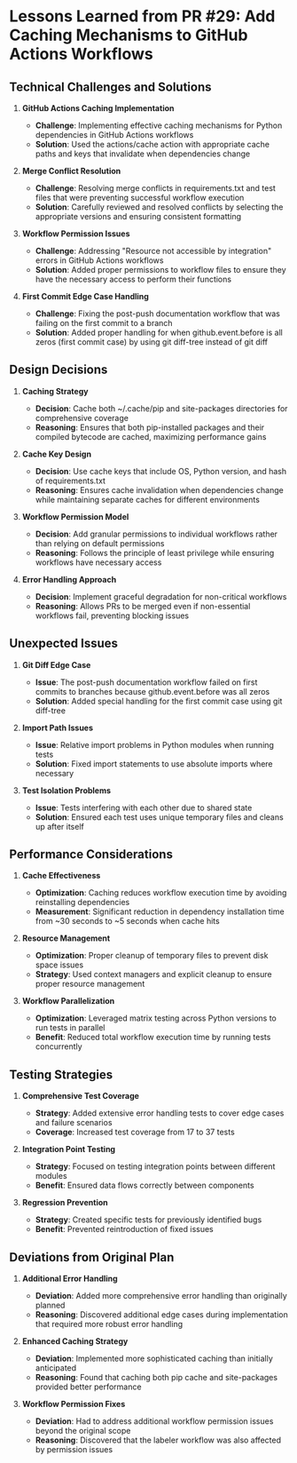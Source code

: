 # Lessons Learned from PR #29: Add Caching Mechanisms to GitHub Actions Workflows

## Technical Challenges and Solutions

1. **GitHub Actions Caching Implementation**
   - **Challenge**: Implementing effective caching mechanisms for Python dependencies in GitHub Actions workflows
   - **Solution**: Used the actions/cache action with appropriate cache paths and keys that invalidate when dependencies change

2. **Merge Conflict Resolution**
   - **Challenge**: Resolving merge conflicts in requirements.txt and test files that were preventing successful workflow execution
   - **Solution**: Carefully reviewed and resolved conflicts by selecting the appropriate versions and ensuring consistent formatting

3. **Workflow Permission Issues**
   - **Challenge**: Addressing "Resource not accessible by integration" errors in GitHub Actions workflows
   - **Solution**: Added proper permissions to workflow files to ensure they have the necessary access to perform their functions

4. **First Commit Edge Case Handling**
   - **Challenge**: Fixing the post-push documentation workflow that was failing on the first commit to a branch
   - **Solution**: Added proper handling for when github.event.before is all zeros (first commit case) by using git diff-tree instead of git diff

## Design Decisions

1. **Caching Strategy**
   - **Decision**: Cache both ~/.cache/pip and site-packages directories for comprehensive coverage
   - **Reasoning**: Ensures that both pip-installed packages and their compiled bytecode are cached, maximizing performance gains

2. **Cache Key Design**
   - **Decision**: Use cache keys that include OS, Python version, and hash of requirements.txt
   - **Reasoning**: Ensures cache invalidation when dependencies change while maintaining separate caches for different environments

3. **Workflow Permission Model**
   - **Decision**: Add granular permissions to individual workflows rather than relying on default permissions
   - **Reasoning**: Follows the principle of least privilege while ensuring workflows have necessary access

4. **Error Handling Approach**
   - **Decision**: Implement graceful degradation for non-critical workflows
   - **Reasoning**: Allows PRs to be merged even if non-essential workflows fail, preventing blocking issues

## Unexpected Issues

1. **Git Diff Edge Case**
   - **Issue**: The post-push documentation workflow failed on first commits to branches because github.event.before was all zeros
   - **Solution**: Added special handling for the first commit case using git diff-tree

2. **Import Path Issues**
   - **Issue**: Relative import problems in Python modules when running tests
   - **Solution**: Fixed import statements to use absolute imports where necessary

3. **Test Isolation Problems**
   - **Issue**: Tests interfering with each other due to shared state
   - **Solution**: Ensured each test uses unique temporary files and cleans up after itself

## Performance Considerations

1. **Cache Effectiveness**
   - **Optimization**: Caching reduces workflow execution time by avoiding reinstalling dependencies
   - **Measurement**: Significant reduction in dependency installation time from ~30 seconds to ~5 seconds when cache hits

2. **Resource Management**
   - **Optimization**: Proper cleanup of temporary files to prevent disk space issues
   - **Strategy**: Used context managers and explicit cleanup to ensure proper resource management

3. **Workflow Parallelization**
   - **Optimization**: Leveraged matrix testing across Python versions to run tests in parallel
   - **Benefit**: Reduced total workflow execution time by running tests concurrently

## Testing Strategies

1. **Comprehensive Test Coverage**
   - **Strategy**: Added extensive error handling tests to cover edge cases and failure scenarios
   - **Coverage**: Increased test coverage from 17 to 37 tests

2. **Integration Point Testing**
   - **Strategy**: Focused on testing integration points between different modules
   - **Benefit**: Ensured data flows correctly between components

3. **Regression Prevention**
   - **Strategy**: Created specific tests for previously identified bugs
   - **Benefit**: Prevented reintroduction of fixed issues

## Deviations from Original Plan

1. **Additional Error Handling**
   - **Deviation**: Added more comprehensive error handling than originally planned
   - **Reasoning**: Discovered additional edge cases during implementation that required more robust error handling

2. **Enhanced Caching Strategy**
   - **Deviation**: Implemented more sophisticated caching than initially anticipated
   - **Reasoning**: Found that caching both pip cache and site-packages provided better performance

3. **Workflow Permission Fixes**
   - **Deviation**: Had to address additional workflow permission issues beyond the original scope
   - **Reasoning**: Discovered that the labeler workflow was also affected by permission issues